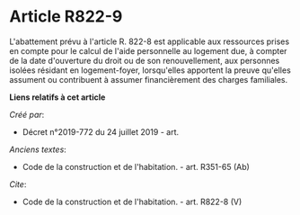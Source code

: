 # Article R822-9

L'abattement prévu à l'article R. 822-8 est applicable aux ressources prises en compte pour le calcul de l'aide personnelle
au logement due, à compter de la date d'ouverture du droit ou de son renouvellement, aux personnes isolées résidant en
logement-foyer, lorsqu'elles apportent la preuve qu'elles assument ou contribuent à assumer financièrement des charges
familiales.

**Liens relatifs à cet article**

_Créé par_:

  - Décret n°2019-772 du 24 juillet 2019 - art.

_Anciens textes_:

  - Code de la construction et de l'habitation. - art. R351-65 (Ab)

_Cite_:

  - Code de la construction et de l'habitation. - art. R822-8 (V)
